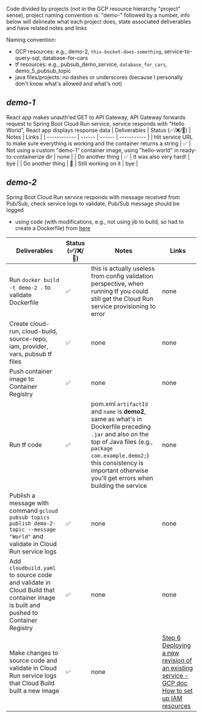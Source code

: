 Code divided by projects (not in the GCP resource hierarchy "project" sense), project naming convention is: "demo-" followed by a number, info below will delineate what each project does, state associated deliverables and have related notes and links

Naming convention:

- GCP resources: e.g., demo-2, `this-bucket-does-something`, service-to-query-sql, database-for-cars
- tf resources: e.g., pubsub_demo_service, `database_for_cars`, demo_5_pubsub_topic
- java files/projects: no dashes or underscores (because I personally don't know what's allowed and what's not)

## _demo-1_

React app makes unauth'ed GET to API Gateway, API Gateway forwards request to Spring Boot Cloud Run service, service responds with "Hello World", React app displays response data
| Deliverables | Status (✅/❌/🚧) | Notes | Links |
| ------------ | ------ | ------ | ----------- |
| Hit service URL to make sure everything is working and the container returns a string | ✅ | Not using a custom "demo-1" container image, using "hello-world" in ready-to-containerize dir | none |
| Do another thing | ✅ | It was also very hard! | bye |
| Do another thing | 🚧 | Still working on it | bye |

## _demo-2_

Spring Boot Cloud Run service responds with message received from Pub/Sub, check service logs to validate, Pub/Sub message should be logged

- using code (with modifications, e.g., not using jib to build, so had to create a Dockerfile) from [here](https://github.com/GoogleCloudPlatform/java-docs-samples/tree/master/run/pubsub)

| Deliverables                                                                                                                        | Status (✅/❌/🚧) | Notes                                                                                                                                                                                                                                                  | Links                                                                                                                                                                                                                                                                         |
| ----------------------------------------------------------------------------------------------------------------------------------- | ----------------- | ------------------------------------------------------------------------------------------------------------------------------------------------------------------------------------------------------------------------------------------------------ | ----------------------------------------------------------------------------------------------------------------------------------------------------------------------------------------------------------------------------------------------------------------------------- |
| Run `docker build -t demo-2 .` to validate Dockerfile                                                                               | ✅                | this is actually useless from config validation perspective, when running tf you could still get the Cloud Run service provisioning to error                                                                                                           | none                                                                                                                                                                                                                                                                          |
| Create cloud-run, cloud-build, source-repo, iam, provider, vars, pubsub tf files                                                    | ✅                | none                                                                                                                                                                                                                                                   | none                                                                                                                                                                                                                                                                          |
| Push container image to Container Registry                                                                                          | ✅                | none                                                                                                                                                                                                                                                   | none                                                                                                                                                                                                                                                                          |
| Run tf code                                                                                                                         | ✅                | pom.xml `artifactId` and `name` is **demo2**, same as what's in Dockerfile preceding `.jar` and also on the top of Java files (e.g., `package com.example.demo2;`) this consistency is important otherwise you'll get errors when building the service | none                                                                                                                                                                                                                                                                          |
| Publish a message with command `gcloud pubsub topics publish demo-2-topic --message "World"` and validate in Cloud Run service logs | ✅                | none                                                                                                                                                                                                                                                   | none                                                                                                                                                                                                                                                                          |
| Add `cloudbuild.yaml` to source code and validate in Cloud Build that container image is built and pushed to Container Registry     | ✅                | none                                                                                                                                                                                                                                                   | none                                                                                                                                                                                                                                                                          |
| Make changes to source code and validate in Cloud Run service logs that Cloud Build built a new image                               | ✅                | none                                                                                                                                                                                                                                                   | [Step 6](https://dzone.com/articles/cicd-using-google-cloud-build-and-google-cloud-run) [Deploying a new revision of an existing service - GCP doc](https://cloud.google.com/run/docs/deploying#revision) [How to set up IAM resources](https://stackoverflow.com/a/62783880) |
